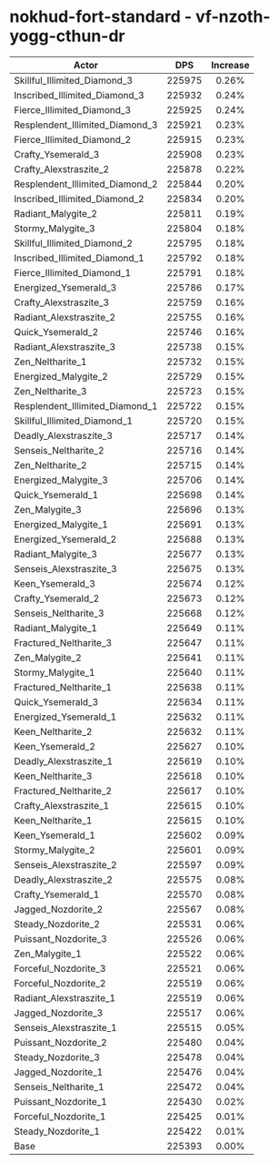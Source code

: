 # nokhud-fort-standard - vf-nzoth-yogg-cthun-dr
| Actor | DPS | Increase |
|---|:---:|:---:|
|Skillful_Illimited_Diamond_3|225975|0.26%|
|Inscribed_Illimited_Diamond_3|225932|0.24%|
|Fierce_Illimited_Diamond_3|225925|0.24%|
|Resplendent_Illimited_Diamond_3|225921|0.23%|
|Fierce_Illimited_Diamond_2|225915|0.23%|
|Crafty_Ysemerald_3|225908|0.23%|
|Crafty_Alexstraszite_2|225878|0.22%|
|Resplendent_Illimited_Diamond_2|225844|0.20%|
|Inscribed_Illimited_Diamond_2|225834|0.20%|
|Radiant_Malygite_2|225811|0.19%|
|Stormy_Malygite_3|225804|0.18%|
|Skillful_Illimited_Diamond_2|225795|0.18%|
|Inscribed_Illimited_Diamond_1|225792|0.18%|
|Fierce_Illimited_Diamond_1|225791|0.18%|
|Energized_Ysemerald_3|225786|0.17%|
|Crafty_Alexstraszite_3|225759|0.16%|
|Radiant_Alexstraszite_2|225755|0.16%|
|Quick_Ysemerald_2|225746|0.16%|
|Radiant_Alexstraszite_3|225738|0.15%|
|Zen_Neltharite_1|225732|0.15%|
|Energized_Malygite_2|225729|0.15%|
|Zen_Neltharite_3|225723|0.15%|
|Resplendent_Illimited_Diamond_1|225722|0.15%|
|Skillful_Illimited_Diamond_1|225720|0.15%|
|Deadly_Alexstraszite_3|225717|0.14%|
|Senseis_Neltharite_2|225716|0.14%|
|Zen_Neltharite_2|225715|0.14%|
|Energized_Malygite_3|225706|0.14%|
|Quick_Ysemerald_1|225698|0.14%|
|Zen_Malygite_3|225696|0.13%|
|Energized_Malygite_1|225691|0.13%|
|Energized_Ysemerald_2|225688|0.13%|
|Radiant_Malygite_3|225677|0.13%|
|Senseis_Alexstraszite_3|225675|0.13%|
|Keen_Ysemerald_3|225674|0.12%|
|Crafty_Ysemerald_2|225673|0.12%|
|Senseis_Neltharite_3|225668|0.12%|
|Radiant_Malygite_1|225649|0.11%|
|Fractured_Neltharite_3|225647|0.11%|
|Zen_Malygite_2|225641|0.11%|
|Stormy_Malygite_1|225640|0.11%|
|Fractured_Neltharite_1|225638|0.11%|
|Quick_Ysemerald_3|225634|0.11%|
|Energized_Ysemerald_1|225632|0.11%|
|Keen_Neltharite_2|225632|0.11%|
|Keen_Ysemerald_2|225627|0.10%|
|Deadly_Alexstraszite_1|225619|0.10%|
|Keen_Neltharite_3|225618|0.10%|
|Fractured_Neltharite_2|225617|0.10%|
|Crafty_Alexstraszite_1|225615|0.10%|
|Keen_Neltharite_1|225615|0.10%|
|Keen_Ysemerald_1|225602|0.09%|
|Stormy_Malygite_2|225601|0.09%|
|Senseis_Alexstraszite_2|225597|0.09%|
|Deadly_Alexstraszite_2|225575|0.08%|
|Crafty_Ysemerald_1|225570|0.08%|
|Jagged_Nozdorite_2|225567|0.08%|
|Steady_Nozdorite_2|225531|0.06%|
|Puissant_Nozdorite_3|225526|0.06%|
|Zen_Malygite_1|225522|0.06%|
|Forceful_Nozdorite_3|225521|0.06%|
|Forceful_Nozdorite_2|225519|0.06%|
|Radiant_Alexstraszite_1|225519|0.06%|
|Jagged_Nozdorite_3|225517|0.06%|
|Senseis_Alexstraszite_1|225515|0.05%|
|Puissant_Nozdorite_2|225480|0.04%|
|Steady_Nozdorite_3|225478|0.04%|
|Jagged_Nozdorite_1|225476|0.04%|
|Senseis_Neltharite_1|225472|0.04%|
|Puissant_Nozdorite_1|225430|0.02%|
|Forceful_Nozdorite_1|225425|0.01%|
|Steady_Nozdorite_1|225422|0.01%|
|Base|225393|0.00%|
